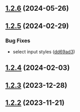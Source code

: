 

## [1.2.6](https://github.com/EslamElMeniawy/react-native-common-components/compare/v1.2.5...v1.2.6) (2024-05-26)

## [1.2.5](https://github.com/EslamElMeniawy/react-native-common-components/compare/v1.2.4...v1.2.5) (2024-02-29)


### Bug Fixes

* select input styles ([dd69ad3](https://github.com/EslamElMeniawy/react-native-common-components/commit/dd69ad321509ae61ad7a83f8d19ebd9cedc35b89))

## [1.2.4](https://github.com/EslamElMeniawy/react-native-common-components/compare/v1.2.3...v1.2.4) (2024-02-03)

## [1.2.3](https://github.com/EslamElMeniawy/react-native-common-components/compare/v1.2.2...v1.2.3) (2023-12-28)

## [1.2.2](https://github.com/EslamElMeniawy/react-native-common-components/compare/v1.2.1...v1.2.2) (2023-11-21)
